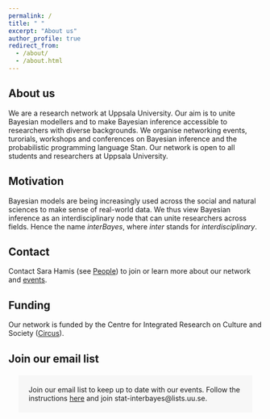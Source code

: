 ```yaml
---
permalink: /
title: " "
excerpt: "About us"
author_profile: true
redirect_from: 
  - /about/
  - /about.html
---
```


## About us
We are a research network at Uppsala University. Our aim is to unite Bayesian modellers and to make Bayesian inference accessible to researchers with diverse backgrounds. 
We organise networking events, turorials, workshops and conferences on Bayesian inference and the probabilistic programming language Stan. Our network is open to all students and researchers at Uppsala University.

## Motivation
Bayesian models are being increasingly used across the social and natural sciences to make
sense of real-world data. We thus view Bayesian inference as an interdisciplinary node that can unite researchers across fields. Hence the name *interBayes*, where *inter* stands for *interdisciplinary*. 

## Contact
Contact Sara Hamis (see <a href="https://interbayes.github.io/people/">People</a>) to join or learn more about our network and <a href="https://interbayes.github.io/events/">events</a>.  

## Funding
Our network is funded by the Centre for Integrated Research on Culture and Society (<a href="https://www.uu.se/centrum/circus">Circus</a>).  

## Join our email list
<div style="background-color: #f7f7f7; border: 2px dark red; padding: 20px; margin: 20px;">
  Join our email list to keep up to date with our events. 
  Follow the instructions <a href="https://lists.uu.se/sympa/help/user-subscribe.html">here</a> and join
  stat-interbayes@lists.uu.se.
</div>
